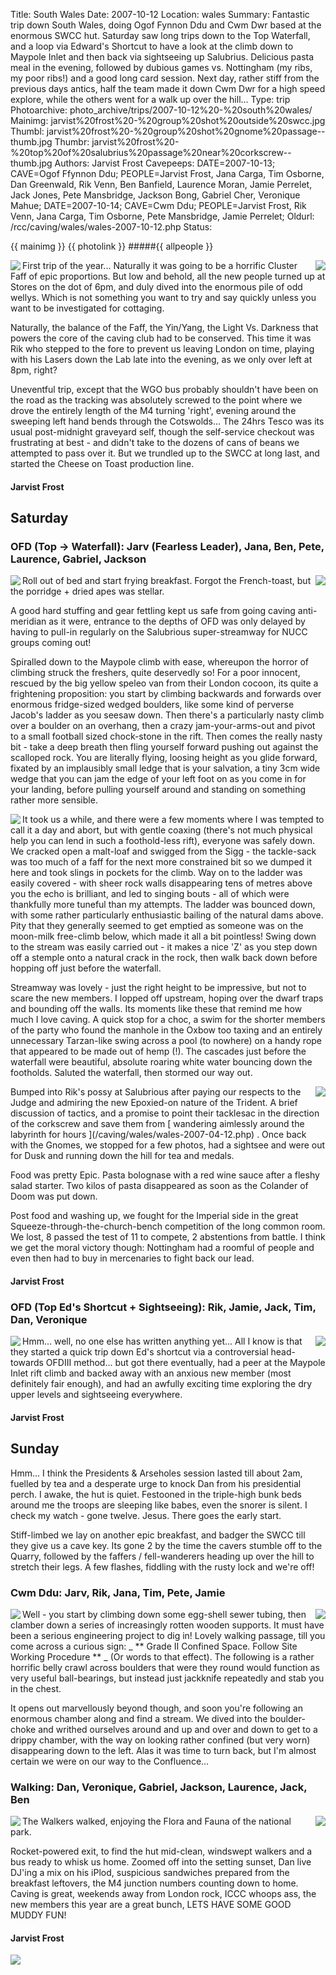 Title: South Wales
Date: 2007-10-12
Location: wales
Summary: Fantastic trip down South Wales, doing Ogof Fynnon Ddu and Cwm Dwr based at the enormous SWCC hut. Saturday saw long trips down to the Top Waterfall, and a loop via Edward's Shortcut to have a look at the climb down to Maypole Inlet and then back via sightseeing up Salubrius. Delicious pasta meal in the evening, followed by dubious games vs. Nottingham (my ribs, my poor ribs!) and a good long card session. Next day, rather stiff from the previous days antics, half the team made it down Cwm Dwr for a high speed explore, while the others went for a walk up over the hill...
Type: trip
Photoarchive: photo_archive/trips/2007-10-12%20-%20south%20wales/
Mainimg: jarvist%20frost%20-%20group%20shot%20outside%20swcc.jpg
Thumbl: jarvist%20frost%20-%20group%20shot%20gnome%20passage--thumb.jpg
Thumbr: jarvist%20frost%20-%20top%20of%20salubrius%20passage%20near%20corkscrew--thumb.jpg
Authors: Jarvist Frost
Cavepeeps: DATE=2007-10-13; CAVE=Ogof Ffynnon Ddu; PEOPLE=Jarvist Frost, Jana Carga, Tim Osborne, Dan Greenwald, Rik Venn, Ben Banfield, Laurence Moran, Jamie Perrelet, Jack Jones, Pete Mansbridge, Jackson Bong, Gabriel Cher, Veronique Mahue;
          DATE=2007-10-14; CAVE=Cwm Ddu; PEOPLE=Jarvist Frost, Rik Venn, Jana Carga, Tim Osborne, Pete Mansbridge, Jamie Perrelet;
Oldurl: /rcc/caving/wales/wales-2007-10-12.php
Status:

{{ mainimg }}
{{ photolink }}
#####{{ allpeople }}

<a href="/caving/photo_archive/trips/2007-10-12%20-%20south%20wales/jarvist%20frost%20-%20fettling%20jamie%20and%20ben.html">
<img align="left" src="/caving/photo_archive/trips/2007-10-12%20-%20south%20wales/jarvist%20frost%20-%20fettling%20jamie%20and%20ben--thumb.jpg">
</a>
<a href="/caving/photo_archive/trips/2007-05-25%20-%20Yorkshire%20JSPDT/Alijosa%20-%20Pot%20in%20York%20059.html">
<img align="right" src="/caving/photo_archive/trips/2007-05-25%20-%20Yorkshire%20JSPDT/Alijosa%20-%20Pot%20in%20York%20059--thumb.jpg">
</a>
First trip of the year... Naturally it was going to be a horrific Cluster Faff of epic proportions. But low and behold, all the new people turned up at Stores on the dot of 6pm, and duly dived into the enormous pile of odd wellys. Which is not something you want to try and say quickly unless you want to be investigated for cottaging.

Naturally, the balance of the Faff, the Yin/Yang, the Light Vs. Darkness that powers the core of the caving club had to be conserved. This time it was Rik who stepped to the fore to prevent us leaving London on time, playing with his Lasers down the Lab late into the evening, as we only over left at 8pm, right?

Uneventful trip, except that the WGO bus probably shouldn't have been on the road as the tracking was absolutely screwed to the point where we drove the entirely length of the M4 turning 'right', evening around the sweeping left hand bends through the Cotswolds... The 24hrs Tesco was its usual post-midnight graveyard self, though the self-service checkout was frustrating at best - and didn't take to the dozens of cans of beans we attempted to pass over it. But we trundled up to the SWCC at long last, and started the Cheese on Toast production line.

####  Jarvist Frost

##  Saturday

###  OFD (Top -&gt; Waterfall): Jarv (Fearless Leader), Jana, Ben, Pete, Laurence, Gabriel, Jackson

<a href="/caving/photo_archive/trips/2007-10-12%20-%20south%20wales/jarvist%20frost%20-%20group%20shot%20gnome%20passage.html">
<img align="left" src="/caving/photo_archive/trips/2007-10-12%20-%20south%20wales/jarvist%20frost%20-%20group%20shot%20gnome%20passage--thumb.jpg">
</a>
<a href="/caving/photo_archive/trips/2007-10-12%20-%20south%20wales/jarvist%20frost%20-%20gnome%20passage%20long%20shot.html">
<img align="right" src="/caving/photo_archive/trips/2007-10-12%20-%20south%20wales/jarvist%20frost%20-%20gnome%20passage%20long%20shot--thumb.jpg">
</a>
Roll out of bed and start frying breakfast. Forgot the French-toast, but the porridge + dried apes was stellar.

A good hard stuffing and gear fettling kept us safe from going caving anti-meridian as it were, entrance to the depths of OFD was only delayed by having to pull-in regularly on the Salubrious super-streamway for NUCC groups coming out!

Spiralled down to the Maypole climb with ease, whereupon the horror of climbing struck the freshers, quite deservedly so! For a poor innocent, rescued by the big yellow speleo van from their London cocoon, its quite a frightening proposition: you start by climbing backwards and forwards over enormous fridge-sized wedged boulders, like some kind of perverse Jacob's ladder as you seesaw down. Then there's a particularly nasty climb over a boulder on an overhang, then a crazy jam-your-arms-out and pivot to a small football sized chock-stone in the rift. Then comes the really nasty bit - take a deep breath then fling yourself forward pushing out against the scalloped rock. You are literally flying, loosing height as you glide forward, fixated by an implausibly small ledge that is your salvation, a tiny 3cm wide wedge that you can jam the edge of your left foot on as you come in for your landing, before pulling yourself around and standing on something rather more sensible.

<a href="/caving/photo_archive/trips/2007-10-12%20-%20south%20wales/jarvist%20frost%20-%20top%20of%20salubrius%20passage%20near%20corkscrew.html">
<img align="left" src="/caving/photo_archive/trips/2007-10-12%20-%20south%20wales/jarvist%20frost%20-%20top%20of%20salubrius%20passage%20near%20corkscrew--thumb.jpg">
</a>
It took us a while, and there were a few moments where I was tempted to call it a day and abort, but with gentle coaxing (there's not much physical help you can lend in such a foothold-less rift), everyone was safely down. We cracked open a malt-loaf and swigged from the Sigg - the tackle-sack was too much of a faff for the next more constrained bit so we dumped it here and took slings in pockets for the climb. Way on to the ladder was easily covered - with sheer rock walls disappearing tens of metres above you the echo is brilliant, and led to singing bouts - all of which were thankfully more tuneful than my attempts. The ladder was bounced down, with some rather particularly enthusiastic bailing of the natural dams above. Pity that they generally seemed to get emptied as someone was on the moon-milk free-climb below, which made it all a bit pointless! Swing down to the stream was easily carried out - it makes a nice 'Z' as you step down off a stemple onto a natural crack in the rock, then walk back down before hopping off just before the waterfall.

Streamway was lovely - just the right height to be impressive, but not to scare the new members. I lopped off upstream, hoping over the dwarf traps and bounding off the walls. Its moments like these that remind me how much I love caving. A quick stop for a choc, a swim for the shorter members of the party who found the manhole in the Oxbow too taxing and an entirely unnecessary Tarzan-like swing across a pool (to nowhere) on a handy rope that appeared to be made out of hemp (!). The cascades just before the waterfall were beautiful, absolute roaring white water bouncing down the footholds. Saluted the waterfall, then stormed our way out.

<a href="/caving/photo_archive/trips/2007-10-12%20-%20south%20wales/jarvist%20frost%20-%20gnome%20passage%20group%20shot.html">
<img align="right" src="/caving/photo_archive/trips/2007-10-12%20-%20south%20wales/jarvist%20frost%20-%20gnome%20passage%20group%20shot--thumb.jpg">
</a>
Bumped into Rik's possy at Salubrious after paying our respects to the Judge and admiring the new Epoxied-on nature of the Trident. A brief discussion of tactics, and a promise to point their tacklesac in the direction of the corkscrew and save them from [ wandering aimlessly around the labyrinth for hours ](/caving/wales/wales-2007-04-12.php) . Once back with the Gnomes, we stopped for a few photos, had a sightsee and were out for Dusk and running down the hill for tea and medals.

Food was pretty Epic. Pasta bolognase with a red wine sauce after a fleshy salad starter. Two kilos of pasta disappeared as soon as the Colander of Doom was put down.

Post food and washing up, we fought for the Imperial side in the great Squeeze-through-the-church-bench competition of the long common room. We lost, 8 passed the test of 11 to compete, 2 abstentions from battle. I think we get the moral victory though: Nottingham had a roomful of people and even then had to buy in mercenaries to fight back our lead.

####  Jarvist Frost

###  OFD (Top Ed's Shortcut + Sightseeing): Rik, Jamie, Jack, Tim, Dan, Veronique

<a href="/caving/photo_archive/trips/2007-10-12%20-%20south%20wales/jarvist%20frost%20-%20fettling%20top%20entrance.html">
<img align="left" src="/caving/photo_archive/trips/2007-10-12%20-%20south%20wales/jarvist%20frost%20-%20fettling%20top%20entrance--thumb.jpg">
</a>
<a href="/caving/photo_archive/trips/2007-10-12%20-%20south%20wales/jarvist%20frost%20-%20fettling%20top%20entrance%202.html">
<img align="right" src="/caving/photo_archive/trips/2007-10-12%20-%20south%20wales/jarvist%20frost%20-%20fettling%20top%20entrance%202--thumb.jpg">
</a>
Hmm... well, no one else has written anything yet... All I know is that they started a quick trip down Ed's shortcut via a controversial head-towards OFDIII method... but got there eventually, had a peer at the Maypole Inlet rift climb and backed away with an anxious new member (most definitely fair enough), and had an awfully exciting time exploring the dry upper levels and sightseeing everywhere.

####  Jarvist Frost

##  Sunday

Hmm... I think the Presidents &amp; Arseholes session lasted till about 2am, fuelled by tea and a desperate urge to knock Dan from his presidential perch. I awake, the hut is quiet. Festooned in the triple-high bunk beds around me the troops are sleeping like babes, even the snorer is silent. I check my watch - gone twelve. Jesus. There goes the early start.

Stiff-limbed we lay on another epic breakfast, and badger the SWCC till they give us a cave key. Its gone 2 by the time the cavers stumble off to the Quarry, followed by the faffers / fell-wanderers heading up over the hill to stretch their legs. A few flashes, fiddling with the rusty lock and we're off!

###  Cwm Ddu: Jarv, Rik, Jana, Tim, Pete, Jamie

<a href="/caving/photo_archive/trips/2007-10-12%20-%20south%20wales/veronique%20mahue%20-%20IMGP0129.html">
<img align="left" src="/caving/photo_archive/trips/2007-10-12%20-%20south%20wales/veronique%20mahue%20-%20IMGP0129--thumb.jpg">
</a>
<a href="/caving/photo_archive/trips/2007-10-12%20-%20south%20wales/veronique%20mahue%20-%20IMGP0127.html">
<img align="right" src="/caving/photo_archive/trips/2007-10-12%20-%20south%20wales/veronique%20mahue%20-%20IMGP0127--thumb.jpg">
</a>
Well - you start by climbing down some egg-shell sewer tubing, then clamber down a series of increasingly rotten wooden supports. It must have been a serious engineering project to dig in! Lovely walking passage, till you come across a curious sign: _ ** Grade II Confined Space. Follow Site Working Procedure ** _ (Or words to that effect). The following is a rather horrific belly crawl across boulders that were they round would function as very useful ball-bearings, but instead just jackknife repeatedly and stab you in the chest.

It opens out marvellously beyond though, and soon you're following an enormous chamber along and find a stream. We dived into the boulder-choke and writhed ourselves around and up and over and down to get to a drippy chamber, with the way on looking rather confined (but very worn) disappearing down to the left. Alas it was time to turn back, but I'm almost certain we were on our way to the Confluence...

###  Walking: Dan, Veronique, Gabriel, Jackson, Laurence, Jack, Ben

<a href="/caving/photo_archive/trips/2007-10-12%20-%20south%20wales/veronique%20mahue%20-%20IMGP0135.html">
<img align="left" src="/caving/photo_archive/trips/2007-10-12%20-%20south%20wales/veronique%20mahue%20-%20IMGP0135--thumb.jpg">
</a>
<a href="/caving/photo_archive/trips/2007-10-12%20-%20south%20wales/veronique%20mahue%20-%20IMGP0144.html">
<img align="right" src="/caving/photo_archive/trips/2007-10-12%20-%20south%20wales/veronique%20mahue%20-%20IMGP0144--thumb.jpg">
</a>
The Walkers walked, enjoying the Flora and Fauna of the national park.

Rocket-powered exit, to find the hut mid-clean, windswept walkers and a bus ready to whisk us home. Zoomed off into the setting sunset, Dan live DJ'ing a mix on his iPlod, suspicious sandwiches prepared from the breakfast leftovers, the M4 junction numbers counting down to home. Caving is great, weekends away from London rock, ICCC whoops ass, the new members this year are a great bunch, LETS HAVE SOME GOOD MUDDY FUN!

####  Jarvist Frost

[ ![](/caving/natural_born_caver.gif) ](/caving/photo_archive/cartoons)
